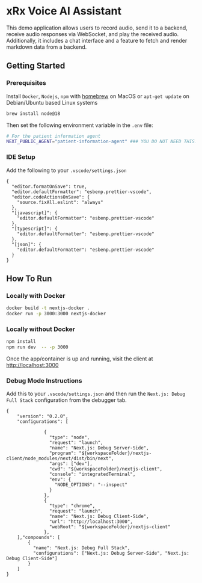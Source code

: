 # xRx Voice AI Assistant

This demo application allows users to record audio, send it to a backend, receive audio responses via WebSocket, and play the received audio. Additionally, it includes a chat interface and a feature to fetch and render markdown data from a backend.

## Getting Started

### Prerequisites

Install `Docker`, `Nodejs`, `npm` with [homebrew](https://formulae.brew.sh/) on MacOS or `apt-get update` on Debian/Ubuntu based Linux systems

```bash
brew install node@18
```

Then set the following environment variable in the `.env` file:

```bash
# For the patient information agent
NEXT_PUBLIC_AGENT="patient-information-agent" ### YOU DO NOT NEED THIS!!!! AAAAAAAAAA
```

### IDE Setup

Add the following to your `.vscode/settings.json`

```
{
  "editor.formatOnSave": true,
  "editor.defaultFormatter": "esbenp.prettier-vscode",
  "editor.codeActionsOnSave": {
    "source.fixAll.eslint": "always"
  },
  "[javascript]": {
    "editor.defaultFormatter": "esbenp.prettier-vscode"
  },
  "[typescript]": {
    "editor.defaultFormatter": "esbenp.prettier-vscode"
  },
  "[json]": {
    "editor.defaultFormatter": "esbenp.prettier-vscode"
  }
}

```

## How To Run

### Locally with Docker

```bash
docker build -t nextjs-docker .
docker run -p 3000:3000 nextjs-docker
```

### Locally without Docker

```bash
npm install
npm run dev  -- -p 3000
```

Once the app/container is up and running, visit the client at [http://localhost:3000](http://localhost:3000)

### Debug Mode Instructions

Add this to your `.vscode/settings.json` and then run the `Next.js: Debug Full Stack` configuration from the debugger tab.

```
{
    "version": "0.2.0",
    "configurations": [

              {
                "type": "node",
                "request": "launch",
                "name": "Next.js: Debug Server-Side",
                "program": "${workspaceFolder}/nextjs-client/node_modules/next/dist/bin/next",
                "args": ["dev"],
                "cwd": "${workspaceFolder}/nextjs-client",
                "console": "integratedTerminal",
                "env": {
                  "NODE_OPTIONS": "--inspect"
                }
              },
              {
                "type": "chrome",
                "request": "launch",
                "name": "Next.js: Debug Client-Side",
                "url": "http://localhost:3000",
                "webRoot": "${workspaceFolder}/nextjs-client"
              },
    ],"compounds": [
        {
          "name": "Next.js: Debug Full Stack",
          "configurations": ["Next.js: Debug Server-Side", "Next.js: Debug Client-Side"]
        }
    ]
}
```
